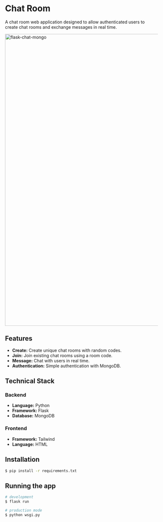 <h1>Chat Room</h1>

<p>A chat room web application designed to allow authenticated users to create chat rooms and exchange messages in real time.</p>

<img width="960" alt="flask-chat-mongo" src="https://github.com/user-attachments/assets/3a7c10d4-5312-4ccb-a9b9-e04bc42b21ce">

<h2>Features</h2>

<ul>
	<li><strong>Create:</strong> Create unique chat rooms with random codes.</li>
	<li><strong>Join:</strong> Join existing chat rooms using a room code.</li>
	<li><strong>Message:</strong> Chat with users in real time.</li>
	<li><strong>Authentication:</strong> Simple authentication with MongoDB.</li>
</ul>

<h2>Technical Stack</h2>

<h3>Backend</h3>

<ul>
	<li><strong>Language:</strong> Python</li>
	<li><strong>Framework:</strong> Flask</li>
	<li><strong>Database:</strong> MongoDB</li>
</ul>

<h3>Frontend</h3>

<ul>
	<li><strong>Framework:</strong> Tailwind</li>
	<li><strong>Language:</strong> HTML</li>
</ul>


## Installation

```bash
$ pip install -r requirements.txt
```

## Running the app

```bash
# development
$ flask run

# production mode
$ python wsgi.py
```
